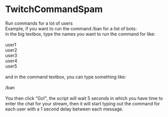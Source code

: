 # TwitchCommandSpam
Run commands for a lot of users
<br />
Example, if you want to run the command /ban for a list of bots:
<br />
in the big textbox, type the names you want to run the command for like:<br />
<br />
user1<br />
user2<br />
user3<br />
user4<br />
user5<br />
<br />
and in the command textbox, you can type something like:<br />
<br />
/ban<br />
<br />
You then click "Go!", the script will wait 5 seconds in which you have time to enter the chat for your stream, then it will start typing out the command for each user with a 1 second delay between each message.
